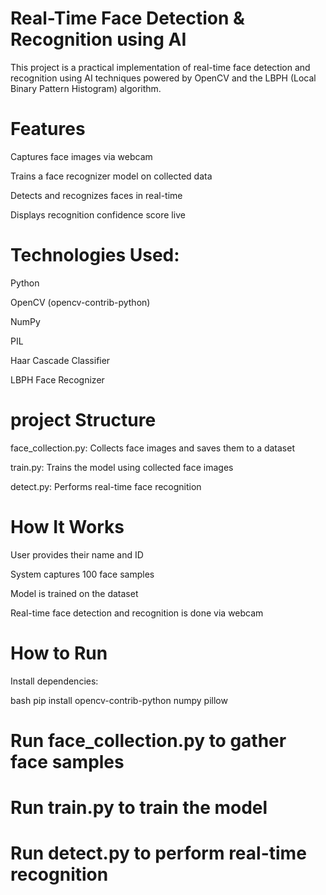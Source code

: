 # Real-Time Face Detection & Recognition using AI
This project is a practical implementation of real-time face detection and recognition using AI techniques powered by OpenCV and the LBPH (Local Binary Pattern Histogram) algorithm.

# Features
Captures face images via webcam

Trains a face recognizer model on collected data

Detects and recognizes faces in real-time

Displays recognition confidence score live

# Technologies Used:
Python

OpenCV (opencv-contrib-python)

NumPy

PIL

Haar Cascade Classifier

LBPH Face Recognizer

# project Structure
face_collection.py: Collects face images and saves them to a dataset

train.py: Trains the model using collected face images

detect.py: Performs real-time face recognition

# How It Works
User provides their name and ID

System captures 100 face samples

Model is trained on the dataset

Real-time face detection and recognition is done via webcam

# How to Run
Install dependencies:

bash
pip install opencv-contrib-python numpy pillow

# Run face_collection.py to gather face samples

# Run train.py to train the model

# Run detect.py to perform real-time recognition
